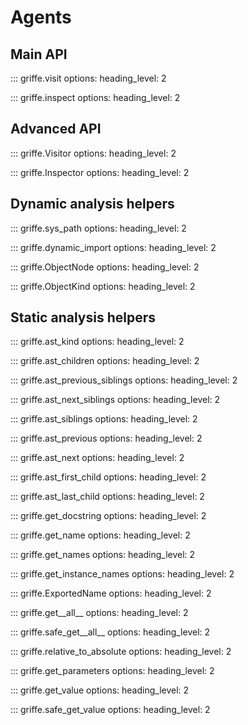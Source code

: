 # Agents

## **Main API**

::: griffe.visit
    options:
        heading_level: 2

::: griffe.inspect
    options:
        heading_level: 2

## **Advanced API**

::: griffe.Visitor
    options:
        heading_level: 2

::: griffe.Inspector
    options:
        heading_level: 2

## **Dynamic analysis helpers**

::: griffe.sys_path
    options:
        heading_level: 2

::: griffe.dynamic_import
    options:
        heading_level: 2

::: griffe.ObjectNode
    options:
        heading_level: 2

::: griffe.ObjectKind
    options:
        heading_level: 2

## **Static analysis helpers**

::: griffe.ast_kind
    options:
        heading_level: 2

::: griffe.ast_children
    options:
        heading_level: 2

::: griffe.ast_previous_siblings
    options:
        heading_level: 2

::: griffe.ast_next_siblings
    options:
        heading_level: 2

::: griffe.ast_siblings
    options:
        heading_level: 2

::: griffe.ast_previous
    options:
        heading_level: 2

::: griffe.ast_next
    options:
        heading_level: 2

::: griffe.ast_first_child
    options:
        heading_level: 2

::: griffe.ast_last_child
    options:
        heading_level: 2

::: griffe.get_docstring
    options:
        heading_level: 2

::: griffe.get_name
    options:
        heading_level: 2

::: griffe.get_names
    options:
        heading_level: 2

::: griffe.get_instance_names
    options:
        heading_level: 2

::: griffe.ExportedName
    options:
        heading_level: 2

::: griffe.get__all__
    options:
        heading_level: 2

::: griffe.safe_get__all__
    options:
        heading_level: 2

::: griffe.relative_to_absolute
    options:
        heading_level: 2

::: griffe.get_parameters
    options:
        heading_level: 2

::: griffe.get_value
    options:
        heading_level: 2

::: griffe.safe_get_value
    options:
        heading_level: 2
